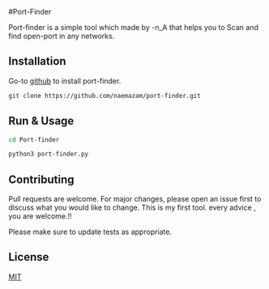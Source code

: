 #Port-Finder

Port-finder is a simple tool which made by -n_A that helps you to Scan and find open-port in any networks.  

## Installation

Go-to [github](https://github.com/naemazam/port-finder) to install port-finder.

```bash
git clone https://github.com/naemazam/port-finder.git
```

## Run & Usage

```bash
cd Port-finder

python3 port-finder.py

```

## Contributing
Pull requests are welcome. For major changes, please open an issue first to discuss what you would like to change.
This is my first tool. every advice , you are welcome.!!

Please make sure to update tests as appropriate.

## License
[MIT](https://choosealicense.com/licenses/mit/)
